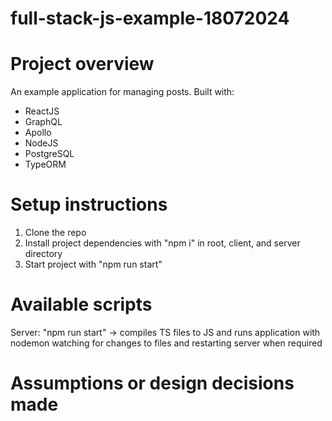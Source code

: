 # full-stack-js-example-18072024

# Project overview

An example application for managing posts.
Built with:

- ReactJS
- GraphQL
- Apollo
- NodeJS
- PostgreSQL
- TypeORM

# Setup instructions

1. Clone the repo
2. Install project dependencies with "npm i" in root, client, and server directory
3. Start project with "npm run start"

# Available scripts

Server:
"npm run start" -> compiles TS files to JS and runs application with nodemon watching for changes to files and restarting server when required

# Assumptions or design decisions made
